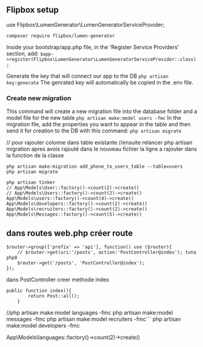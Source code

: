 ## Flipbox setup

use Flipbox\LumenGenerator\LumenGeneratorServiceProvider;

`composer require flipbox/lumen-generator`

Inside your bootstrap/app.php file, in the 'Register Service Providers' section, add:
`$app->register(Flipbox\LumenGenerator\LumenGeneratorServiceProvider::class);`

Generate the key that will connect our app to the DB
`php artisan key:generate`
The genrated key will automatically be copied in the .env file.

### Create new migration
This command will create a new migration file into the database folder and a model file for the new table
`php artisan make:model users -fmc`
In the migration file, add the properties you want to appear in the table and then send it for creation to the DB with this command:
`php artisan migrate`


// pour rajouter colonne dans table existante
//ensuite relancer php artisan migration apres avois rajouté dans le nouveau fichier la ligne a rajouter dans la function de la classe
```
php artisan make:migration add_phone_to_users_table --table=users
php artisan migrate
```

```
php artisan tinker
// App\Models\User::factory()->count(2)->create()
// App\Models\Users::factory()->count(2)->create()
App\Models\users::factory()->count(4)->create()
App\Models\developers::factory()->count(2)->create()
App\Models\recruiters::factory()->count(2)->create()
App\Models\Messages::factory()->count(5)->create()
```

dans routes web.php
créer route
------------------------------------------

```
$router->group(['prefix' => 'api'], function() use ($router){
    // $router->get(uri:'/posts', action:'PostController@index'); tuto php8
    $router->get('/posts', 'PostController@index');
});
```

dans PostController creer methode index
```
public function index(){
        return Post::all();
    }
```
//php artisan make:model languages -fmc
php artisan make:model messages -fmc
php artisan make:model recruiters -fmc```
php artisan make:model developers -fmc

App\Models\languages::factory()->count(2)->create()
